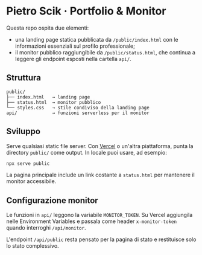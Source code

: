 # Pietro Scik · Portfolio & Monitor

Questa repo ospita due elementi:

- una landing page statica pubblicata da `/public/index.html` con le informazioni essenziali sul profilo professionale;
- il monitor pubblico raggiungibile da `/public/status.html`, che continua a leggere gli endpoint esposti nella cartella `api/`.

## Struttura

```
public/
├── index.html   → landing page
├── status.html  → monitor pubblico
└── styles.css   → stile condiviso della landing page
api/             → funzioni serverless per il monitor
```

## Sviluppo

Serve qualsiasi static file server. Con [Vercel](https://vercel.com/) o un'altra piattaforma, punta la directory `public/` come output. In locale puoi usare, ad esempio:

```bash
npx serve public
```

La pagina principale include un link costante a `status.html` per mantenere il monitor accessibile.

## Configurazione monitor

Le funzioni in `api/` leggono la variabile `MONITOR_TOKEN`. Su Vercel aggiungila nelle Environment Variables e passala come header `x-monitor-token` quando interroghi `/api/monitor`.

L'endpoint `/api/public` resta pensato per la pagina di stato e restituisce solo lo stato complessivo.
